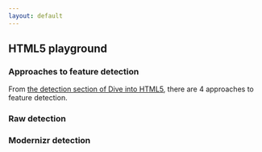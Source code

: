 ```yaml
---
layout: default
---
```


## HTML5 playground

### Approaches to feature detection

From [the detection section of Dive into HTML5](http://diveintohtml5.info/detect.html), there are 4 approaches to feature detection.

<!-- wrap script in div to avoid mardown parser -->
<div id="html5-detection-output">
  <script>

  function test(tests, description){
    function results(){
      var list = document.createElement('ol'),
          li,
          text;
      for (var name in tests) if(tests.hasOwnProperty(name)){
        if(tests[name]){
          text = name + ' is supported';
        }else{
          text = name + ' is not supported';
        }
        li = document.createElement('li');
        li.appendChild(document.createTextNode(text));
        list.appendChild(li);
      }
      return list;
    }
    return {
      andAppendResultsTo: function(selector){
        document.getElementById(selector).appendChild(results());
      }
    }
  }

  test({
    'geolocation' : !!navigator.geolocation,
    'video'       : !!document.createElement('video').canPlayType,
    'h264 video'  : (function() {
                      if (!document.createElement('video').canPlayType) { return false; }
                      var v = document.createElement("video");
                      return v.canPlayType('video/mp4; codecs="avc1.42E01E, mp4a.40.2"');
                    })(),
    'color input' : (function(){
                      var input = document.createElement('input');
                      input.setAttribute('type', 'color');
                      return input.type === 'color';
                    })()
  }).andAppendResultsTo('html5-detection-output');
  </script>
</div>

### Raw detection

<div id="raw-detection-output">
  <script>

  test({
    'localStorage': (function(){
                      try {
                        return 'localStorage' in window && window['localStorage'] !== null;
                      } catch(e){
                        return false;
                      }
                    })(),
    'app cache': !!window.applicationCache,
    'web workers': !!window.Worker
  }).andAppendResultsTo('raw-detection-output');

  </script>
</div>

### Modernizr detection

<div id="modernizr-detection-output">
  <script src="/js/loadrunner-058e6b6.js"></script>
  <script>

  using('/js/modernizr-2.0.6.js', function() {

    test({
      'geolocation' : Modernizr.geolocation,
      'video'       : Modernizr.video,
      'h264 video'  : Modernizr.video.h264,
      'color input' : Modernizr.inputtypes.color,
      'localStorage': Modernizr.localstorage,
      'web workers' : Modernizr.webworkers,
      'app cache'   : Modernizr.applicationcache
    }).andAppendResultsTo('modernizr-detection-output');

  });
  </script>
</div>